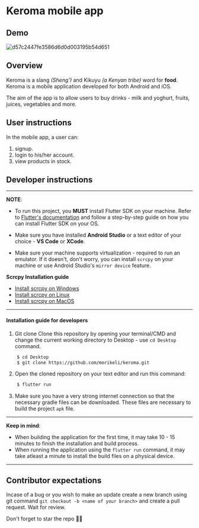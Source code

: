 # Keroma mobile app

## Demo
![d57c2447fe3586d6d0d003195b54d651](https://github.com/morikeli/keroma-app/assets/78599959/bdde5772-67cc-40d5-b04d-73e5b7d4bcdc)


## Overview
Keroma is a slang *(Sheng')* and Kikuyu *(a Kenyan tribe)* word for **food**. Keroma is a mobile application developed for both Android and iOS. 

The aim of the app is to allow users to buy drinks - milk and yoghurt, fruits, juices, vegetables and more.

## User instructions
In the mobile app, a user can:
    
1. signup.
2. login to his/her account.
3. view products in stock.

## Developer instructions
---
**NOTE**: 
* To run this project, you **MUST** install Flutter SDK on your machine. Refer to [Flutter's documentation](https://docs.flutter.dev/get-started/install) and follow a step-by-step guide on how you can install Flutter SDK on your OS.

* Make sure you have installed **Android Studio** or a text editor of your choice - **VS Code** or **XCode**.

* Make sure your machine supports virtualization - required to run an emulator. If it doesn't, don't worry, you can install `scrcpy` on your machine or use Android Studio's `mirror device` feature.

**Scrcpy Installation guide** 
* [Install scrcpy on Windows](https://github.com/Genymobile/scrcpy/blob/master/doc/windows.md)
* [Install scrcpy on Linux](https://github.com/Genymobile/scrcpy/blob/master/doc/linux.md)
* [Install scrcpy on MacOS](https://github.com/Genymobile/scrcpy/blob/master/doc/macos.md)

---

#### Installation guide for developers

1. Git clone
Clone this repository by opening your terminal/CMD and change the current working directory to Desktop - use `cd Desktop` command.
```bash
    $ cd Desktop
    $ git clone https://github.com/morikeli/keroma.git
```

2. Open the cloned repository on your text editor and run this command:
```bash
    $ flutter run
```
3. Make sure you have a very strong internet connection so that the necessary gradle files can be downloaded. These files are necessary to build the project `apk` file.

---
**Keep in mind**:
* When building the application for the first time, it may take 10 - 15 minutes to finish the installation and build process.
* When running the application using the `flutter run` command, it may take atleast a minute to install the build files on a physical device.
---


## Contributor expectations
Incase of a bug or you wish to make an update create a new branch using git command `git checkout -b <name of your branch>` and create a pull request. Wait for review.

Don't forget to star the repo 🌟😉
